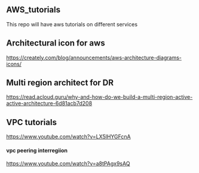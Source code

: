 ## AWS_tutorials
This repo will have aws tutorials on different services
## Architectural icon for aws
https://creately.com/blog/announcements/aws-architecture-diagrams-icons/

## Multi region architect for DR
https://read.acloud.guru/why-and-how-do-we-build-a-multi-region-active-active-architecture-6d81acb7d208


## VPC tutorials
https://www.youtube.com/watch?v=LX5lHYGFcnA
#### vpc peering interregiion 
https://www.youtube.com/watch?v=a8tPAgx9sAQ

